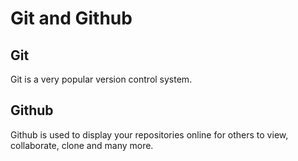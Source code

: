 # Git and Github
## Git
Git is a very popular version control system.
## Github
Github is used to display your repositories online for others to view, collaborate, clone and many more.
